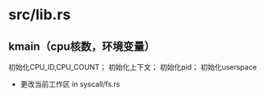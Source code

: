# src/lib.rs #
## kmain（cpu核数，环境变量） ##
初始化CPU_ID,CPU_COUNT；
初始化上下文；
初始化pid；
初始化userspace
- 更改当前工作区 in syscall/fs.rs

